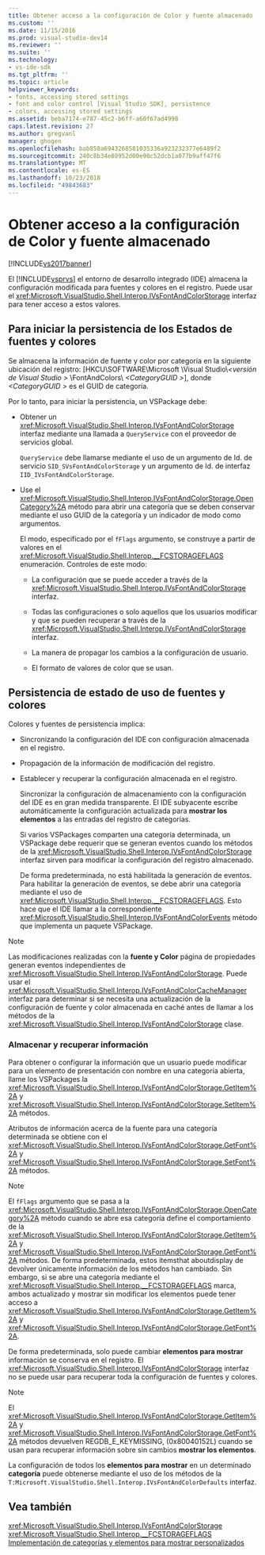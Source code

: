 ```yaml
---
title: Obtener acceso a la configuración de Color y fuente almacenado | Microsoft Docs
ms.custom: ''
ms.date: 11/15/2016
ms.prod: visual-studio-dev14
ms.reviewer: ''
ms.suite: ''
ms.technology:
- vs-ide-sdk
ms.tgt_pltfrm: ''
ms.topic: article
helpviewer_keywords:
- fonts, accessing stored settings
- font and color control [Visual Studio SDK], persistence
- colors, accessing stored settings
ms.assetid: beba7174-e787-45c2-b6ff-a60f67ad4998
caps.latest.revision: 27
ms.author: gregvanl
manager: ghogen
ms.openlocfilehash: bab850a6943268581035336a923232377e6489f2
ms.sourcegitcommit: 240c8b34e80952d00e90c52dcb1a077b9aff47f6
ms.translationtype: MT
ms.contentlocale: es-ES
ms.lasthandoff: 10/23/2018
ms.locfileid: "49843683"
---
```

# <a name="accessing-stored-font-and-color-settings"></a>Obtener acceso a la configuración de Color y fuente almacenado
[!INCLUDE[vs2017banner](../includes/vs2017banner.md)]

El [!INCLUDE[vsprvs](../includes/vsprvs-md.md)] el entorno de desarrollo integrado (IDE) almacena la configuración modificada para fuentes y colores en el registro. Puede usar el <xref:Microsoft.VisualStudio.Shell.Interop.IVsFontAndColorStorage> interfaz para tener acceso a estos valores.  
  
## <a name="to-initiate-state-persistence-of-fonts-and-colors"></a>Para iniciar la persistencia de los Estados de fuentes y colores  
 Se almacena la información de fuente y color por categoría en la siguiente ubicación del registro: [HKCU\SOFTWARE\Microsoft \Visual Studio\\*\<versión de Visual Studio >* \FontAndColors\\  *\<CategoryGUID >*], donde  *\<CategoryGUID >* es el GUID de categoría.  
  
 Por lo tanto, para iniciar la persistencia, un VSPackage debe:  
  
-   Obtener un <xref:Microsoft.VisualStudio.Shell.Interop.IVsFontAndColorStorage> interfaz mediante una llamada a `QueryService` con el proveedor de servicios global.  
  
     `QueryService` debe llamarse mediante el uso de un argumento de Id. de servicio `SID_SVsFontAndColorStorage` y un argumento de Id. de interfaz `IID_IVsFontAndColorStorage`.  
  
-   Use el <xref:Microsoft.VisualStudio.Shell.Interop.IVsFontAndColorStorage.OpenCategory%2A> método para abrir una categoría que se deben conservar mediante el uso GUID de la categoría y un indicador de modo como argumentos.  
  
     El modo, especificado por el `fFlags` argumento, se construye a partir de valores en el <xref:Microsoft.VisualStudio.Shell.Interop.__FCSTORAGEFLAGS> enumeración. Controles de este modo:  
  
    -   La configuración que se puede acceder a través de la <xref:Microsoft.VisualStudio.Shell.Interop.IVsFontAndColorStorage> interfaz.  
  
    -   Todas las configuraciones o solo aquellos que los usuarios modificar y que se pueden recuperar a través de la <xref:Microsoft.VisualStudio.Shell.Interop.IVsFontAndColorStorage> interfaz.  
  
    -   La manera de propagar los cambios a la configuración de usuario.  
  
    -   El formato de valores de color que se usan.  
  
## <a name="to-use-state-persistence-of-fonts-and-colors"></a>Persistencia de estado de uso de fuentes y colores  
 Colores y fuentes de persistencia implica:  
  
- Sincronizando la configuración del IDE con configuración almacenada en el registro.  
  
- Propagación de la información de modificación del registro.  
  
- Establecer y recuperar la configuración almacenada en el registro.  
  
  Sincronizar la configuración de almacenamiento con la configuración del IDE es en gran medida transparente. El IDE subyacente escribe automáticamente la configuración actualizada para **mostrar los elementos** a las entradas del registro de categorías.  
  
  Si varios VSPackages comparten una categoría determinada, un VSPackage debe requerir que se generan eventos cuando los métodos de la <xref:Microsoft.VisualStudio.Shell.Interop.IVsFontAndColorStorage> interfaz sirven para modificar la configuración del registro almacenado.  
  
  De forma predeterminada, no está habilitada la generación de eventos. Para habilitar la generación de eventos, se debe abrir una categoría mediante el uso de <xref:Microsoft.VisualStudio.Shell.Interop.__FCSTORAGEFLAGS>. Esto hace que el IDE llamar a la correspondiente <xref:Microsoft.VisualStudio.Shell.Interop.IVsFontAndColorEvents> método que implementa un paquete VSPackage.  
  
> [!NOTE]
>  Las modificaciones realizadas con la **fuente y Color** página de propiedades generan eventos independientes de <xref:Microsoft.VisualStudio.Shell.Interop.IVsFontAndColorStorage>. Puede usar el <xref:Microsoft.VisualStudio.Shell.Interop.IVsFontAndColorCacheManager> interfaz para determinar si se necesita una actualización de la configuración de fuente y color almacenada en caché antes de llamar a los métodos de la <xref:Microsoft.VisualStudio.Shell.Interop.IVsFontAndColorStorage> clase.  
  
### <a name="storing-and-retrieving-information"></a>Almacenar y recuperar información  
 Para obtener o configurar la información que un usuario puede modificar para un elemento de presentación con nombre en una categoría abierta, llame los VSPackages la <xref:Microsoft.VisualStudio.Shell.Interop.IVsFontAndColorStorage.GetItem%2A> y <xref:Microsoft.VisualStudio.Shell.Interop.IVsFontAndColorStorage.SetItem%2A> métodos.  
  
 Atributos de información acerca de la fuente para una categoría determinada se obtiene con el <xref:Microsoft.VisualStudio.Shell.Interop.IVsFontAndColorStorage.GetFont%2A> y <xref:Microsoft.VisualStudio.Shell.Interop.IVsFontAndColorStorage.SetFont%2A> métodos.  
  
> [!NOTE]
>  El `fFlags` argumento que se pasa a la <xref:Microsoft.VisualStudio.Shell.Interop.IVsFontAndColorStorage.OpenCategory%2A> método cuando se abre esa categoría define el comportamiento de la <xref:Microsoft.VisualStudio.Shell.Interop.IVsFontAndColorStorage.GetItem%2A> y <xref:Microsoft.VisualStudio.Shell.Interop.IVsFontAndColorStorage.GetFont%2A> métodos. De forma predeterminada, estos itemsthat aboutdisplay de devolver únicamente información de los métodos han cambiado. Sin embargo, si se abre una categoría mediante el <xref:Microsoft.VisualStudio.Shell.Interop.__FCSTORAGEFLAGS> marca, ambos actualizado y mostrar sin modificar los elementos puede tener acceso a <xref:Microsoft.VisualStudio.Shell.Interop.IVsFontAndColorStorage.GetItem%2A> y <xref:Microsoft.VisualStudio.Shell.Interop.IVsFontAndColorStorage.GetFont%2A>.  
  
 De forma predeterminada, solo puede cambiar **elementos para mostrar** información se conserva en el registro. El <xref:Microsoft.VisualStudio.Shell.Interop.IVsFontAndColorStorage> interfaz no se puede usar para recuperar toda la configuración de fuentes y colores.  
  
> [!NOTE]
>  El <xref:Microsoft.VisualStudio.Shell.Interop.IVsFontAndColorStorage.GetItem%2A> y <xref:Microsoft.VisualStudio.Shell.Interop.IVsFontAndColorStorage.GetFont%2A> métodos devuelven REGDB_E_KEYMISSING, (0x80040152L) cuando se usan para recuperar información sobre sin cambios **mostrar los elementos**.  
  
 La configuración de todos los **elementos para mostrar** en un determinado **categoría** puede obtenerse mediante el uso de los métodos de la `T:Microsoft.VisualStudio.Shell.Interop.IVsFontAndColorDefaults` interfaz.  
  
## <a name="see-also"></a>Vea también  
 <xref:Microsoft.VisualStudio.Shell.Interop.IVsFontAndColorStorage>   
 <xref:Microsoft.VisualStudio.Shell.Interop.__FCSTORAGEFLAGS>   
 [Implementación de categorías y elementos para mostrar personalizados](../extensibility/implementing-custom-categories-and-display-items.md)

